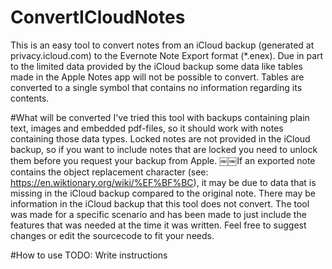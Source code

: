 # ConvertICloudNotes
This is an easy tool to convert notes from an iCloud backup (generated at privacy.icloud.com) to the Evernote Note Export format (*.enex).
Due in part to the limited data provided by the iCloud backup some data like tables made in the Apple Notes app will not be possible to convert. Tables are converted to a single symbol that contains no information regarding its contents.

#What will be converted
I've tried this tool with backups containing plain text, images and embedded pdf-files, so it should work with notes containing those data types. Locked notes are not provided in the iCloud backup, so if you want to include notes that are locked you need to unlock them before you request your backup from Apple.
￼￼If an exported note contains the object replacement character (see: https://en.wiktionary.org/wiki/%EF%BF%BC), it may be due to data that is missing in the iCloud backup compared to the original note. 
There may be information in the iCloud backup that this tool does not convert. The tool was made for a specific scenario and has been made to just include the features that was needed at the time it was written. Feel free to suggest changes or edit the sourcecode to fit your needs. 

#How to use
TODO: Write instructions
